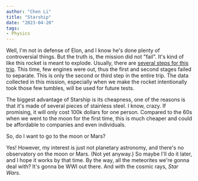```yaml
---
author: "Chen Li"
title: "Starship"
date: "2023-04-20"
tags: 
- Physics
---
```


Well, I'm not in defense of Elon, and I know he's done plenty of controversial things. But the truth is, the mission did not "fail". It's kind of like this rocket is meant to explode. Usually, there are [several steps for this trip](https://www.csmonitor.com/Science/2012/0516/SpaceX-launch-A-step-by-step-guide). This time, few engines were out, thus the first and second stages failed to separate. This is only the second or third step in the entire trip. The data collected in this mission, especially when we make the rocket intentionally took those few tumbles, will be used for future tests.

The biggest advantage of Starship is its cheapness, one of the reasons is that it's made of several pieces of stainless steel. I know, crazy. If promising, it will only cost 100k dollars for one person. Compared to the 60s when we went to the moon for the first time, this is much cheaper and could be affordable to companies and even individuals.

So, do I want to go to the moon or Mars?

Yes! However, my interest is just not planetary astronomy, and there's no observatory on the moon or Mars. (Not yet anyway.) So maybe I'll do it later, and I hope it works by that time. By the way, all the meteorites we're gonna deal with? It's gonna be WWI out there. And with the cosmic rays, _Star Wars_.